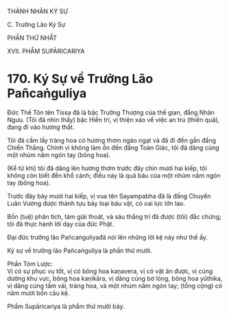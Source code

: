 THÁNH NHÂN KÝ SỰ

C. Trưởng Lão Ký Sự

PHẦN THỨ NHẤT

XVII. PHẨM SUPĀRICARIYA

# 170. Ký Sự về Trưởng Lão Pañcaṅguliya

Đức Thế Tôn tên Tissa đã là bậc Trưởng Thượng của thế gian, đấng Nhân Ngưu. (Tôi đã nhìn thấy) bậc Hiền trí, vị thiện xảo về việc an trú (thiền quả), đang đi vào hương thất.

Tôi đã cầm lấy tràng hoa có hương thơm ngào ngạt và đã đi đến gần đấng Chiến Thắng. Chính vì không làm ồn đến đấng Toàn Giác, tôi đã dâng cúng một nhúm năm ngón tay (bông hoa).

(Kể từ khi) tôi đã dâng lên hương thơm trước đây chín mươi hai kiếp, tôi không còn biết đến khổ cảnh; điều này là quả báu của một nhúm năm ngón tay (bông hoa).

Trước đây bảy mươi hai kiếp, vị vua tên Sayampabha đã là đấng Chuyển Luân Vương được thành tựu bảy loại báu vật, có oai lực lớn lao.

Bốn (tuệ) phân tích, tám giải thoát, và sáu thắng trí đã được (tôi) đắc chứng; tôi đã thực hành lời dạy của đức Phật.

Đại đức trưởng lão Pañcaṅguliyađã nói lên những lời kệ này như thế ấy.

Ký sự về trưởng lão Pañcaṅguliya là phần thứ mười.

Phần Tóm Lược:  
Vị có sự phục vụ tốt, vị có bông hoa kaṇavera, vị có vật ăn được, vị cúng dường khu vực, bông hoa kaṇikāra, vị dâng cúng bơ lỏng, bông hoa yūthika, vị dâng cúng tấm vải, tràng hoa, và một nhúm năm ngón tay; (tổng cộng) có năm mươi bốn câu kệ.

Phẩm Supāricariya là phẩm thứ mười bảy.
